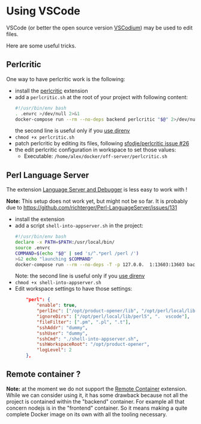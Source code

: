 # Using VSCode

VSCode (or better the open source version [VSCodium](https://github.com/VSCodium/vscodium/))
may be used to edit files.

Here are some useful tricks.

## Perlcritic

One way to have perlcritic work is the following:

* install the [perlcritic](https://marketplace.visualstudio.com/items?itemName=sfodje.perlcritic)
  extension
* add a `perlcritic.sh` at the root of your project with following content:
  ```bash
  #!/usr/bin/env bash
  . .envrc >/dev/null 2>&1
  docker-compose run --rm --no-deps backend perlcritic "$@" 2>/dev/null
  ```
  the second line is useful only if you [use direnv](./use-direnv.md)
* `chmod +x perlcritic.sh`
* patch perlcritic by editing its files, following [sfodje/perlcritic issue #26](https://github.com/sfodje/perlcritic/issues/26#issuecomment-1006411268)
* the edit perlcritic configuration in workspace to set those values:
  * Executable: `/home/alex/docker/off-server/perlcritic.sh`


## Perl Language Server

The extension [Language Server and Debugger](https://marketplace.visualstudio.com/items?itemName=richterger.perl) is less easy to work with !

**Note:** This setup does not work yet, but might not be so far. It is probably due to https://github.com/richterger/Perl-LanguageServer/issues/131

* install the extension
* add a script `shell-into-appserver.sh` in the project:
  ```bash
  #!/usr/bin/env bash
  declare -x PATH=$PATH:/usr/local/bin/
  source .envrc
  COMMAND=$(echo "$@" | sed 's/^.*perl /perl /')
  >&2 echo "launching $COMMAND"
  docker-compose run --rm --no-deps -T -p 127.0.0.  1:13603:13603 backend $COMMAND
  ```
  Note: the second line is useful only if you [use direnv](./use-direnv.md)
* `chmod +x shell-into-appserver.sh`
* Edit workspace settings to have those settings:
  ```json
      "perl": {
          "enable": true,
          "perlInc": ["/opt/product-opener/lib", "/opt/perl/local/lib/perl5"],
          "ignoreDirs": ["/opt/perl/local/lib/perl5", ".  vscode"],
          "fileFilter": [".pm", ".pl", ".t"],
          "sshAddr": "dummy",
          "sshUser": "dummy",
          "sshCmd": "./shell-into-appserver.sh",
          "sshWorkspaceRoot": "/opt/product-opener",
          "logLevel": 2
      },
  ```

## Remote container ?

**Note:** at the moment we do not support the
[Remote Container](https://marketplace.visualstudio.com/items?itemName=ms-vscode-remote.remote-containers)
extension.
While we can consider using it,
it has some drawback because not all the project is contained within the "backend" container.
For example all that concern nodejs is in the "frontend" container.
So it means making a quite complete Docker image on its own with all the tooling necessary.